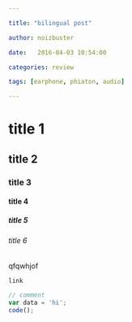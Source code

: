 ```yaml
---

title: "bilingual post"

author: noizbuster

date:   2016-04-03 10:54:00

categories: review

tags: [earphone, phiaton, audio]

---
```


# title 1

## title 2

### title 3

#### title 4

##### title 5

###### title 6

qfqwhjof

`link`

```javascript
// comment
var data = 'hi';
code();
```